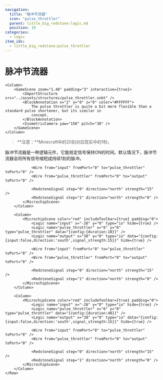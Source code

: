 ```yaml
---
navigation:
  title: "脉冲节流器"
  icon: "pulse_throttler"
  parent: little_big_redstone:logic.md
  position: 19
categories:
  - logic
item_ids:
  - little_big_redstone:pulse_throttler
---
```


# 脉冲节流器

<Row>
	<Column>
		<RecipeFor id="pulse_throttler" />
	</Column>

	<Column>
		<GameScene zoom="1.48" padding="3" interactive={true}>
			<ImportStructure src="../assets/structures/pulse_throttler.snbt" />
			<BlockAnnotation x="2" y="0" z="0" color="#FFFFFF">
				The pulse throttler is quite a bit more flexible than a standard pulse shortener, but its similar in 
				concept.
			</BlockAnnotation>
			<IsometricCamera yaw="150" pitch="30" />
		</GameScene>
	</Column>
</Row>

> **注意：**Minecraft中的20刻对应现实中的1秒。

脉冲节流器是一种逻辑元件，它能规定信号保持ON的时间。默认情况下，脉冲节流器会将所有信号缩短成持续1刻的脉冲。

<PaddedBox left="5" top="5">
	<Row>
		<Column>
			<MicrochipScene color="red" includeToolbar={true} padding="0">
				<Logic name="input" x="0" y="0" type="io" hide={true} />
				<Logic name="pulse_throttler" x="32" y="0" type="pulse_throttler" />
				<Logic name="output" x="64" y="0" type="io" data="{config:{input:false,direction:'south',signal_strength:15}}" hide={true} />

				<Wire from="input" fromPort="0" to="pulse_throttler" toPort="0" />
				<Wire from="pulse_throttler" fromPort="0" to="output" toPort="0" />

				<RedstoneSignal step="0" direction="north" strength="15" />
				<RedstoneSignal step="1" direction="north" strength="0" />
			</MicrochipScene>
		</Column>

		<Column>
            <MicrochipScene color="red" includeToolbar={true} padding="0">
                <Logic name="input" x="-26" y="0" type="io" hide={true} />
                <Logic name="pulse_throttler" x="6" y="0" type="pulse_throttler" data="{config:{duration:10}}" />
                <Logic name="output" x="38" y="0" type="io" data="{config:{input:false,direction:'south',signal_strength:15}}" hide={true} />

                <Wire from="input" fromPort="0" to="pulse_throttler" toPort="0" />
                <Wire from="pulse_throttler" fromPort="0" to="output" toPort="0" />

                <RedstoneSignal step="0" direction="north" strength="15" />
                <RedstoneSignal step="1" direction="north" strength="0" />
            </MicrochipScene>
        </Column>

        <Column>
            <MicrochipScene color="red" includeToolbar={true} padding="0">
                <Logic name="input" x="-26" y="0" type="io" hide={true} />
                <Logic name="pulse_throttler" x="6" y="0" type="pulse_throttler" data="{config:{duration:40}}" />
                <Logic name="output" x="38" y="0" type="io" data="{config:{input:false,direction:'south',signal_strength:15}}" hide={true} />

                <Wire from="input" fromPort="0" to="pulse_throttler" toPort="0" />
                <Wire from="pulse_throttler" fromPort="0" to="output" toPort="0" />

                <RedstoneSignal step="0" direction="north" strength="15" />
                <RedstoneSignal step="1" direction="north" strength="0" />
            </MicrochipScene>
        </Column>
	</Row>
</PaddedBox>